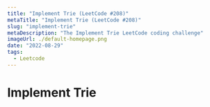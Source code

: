 ```yaml
---
title: "Implement Trie (LeetCode #208)"
metaTitle: "Implement Trie (LeetCode #208)"
slug: "implement-trie"
metaDescription: "The Implement Trie LeetCode coding challenge"
imageUrl: ./default-homepage.png
date: "2022-08-29"
tags:
  - Leetcode
---
```


# Implement Trie
